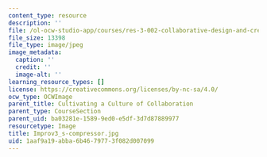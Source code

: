 ```yaml
---
content_type: resource
description: ''
file: /ol-ocw-studio-app/courses/res-3-002-collaborative-design-and-creative-expression-with-arduino-microcontrollers-january-iap-2017/1aaf9a19abba6b4679773f082d007099_Improv3_s-compressor.jpg
file_size: 13398
file_type: image/jpeg
image_metadata:
  caption: ''
  credit: ''
  image-alt: ''
learning_resource_types: []
license: https://creativecommons.org/licenses/by-nc-sa/4.0/
ocw_type: OCWImage
parent_title: Cultivating a Culture of Collaboration
parent_type: CourseSection
parent_uid: ba03281e-1589-9ed0-e5df-3d7d87889977
resourcetype: Image
title: Improv3_s-compressor.jpg
uid: 1aaf9a19-abba-6b46-7977-3f082d007099
---
```

